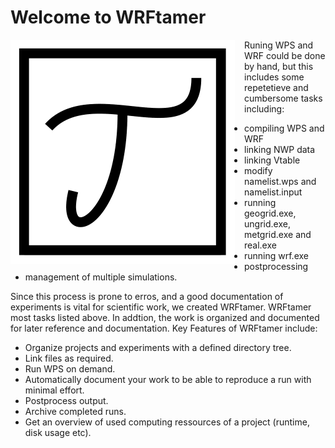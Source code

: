 # Welcome to WRFtamer

<img 
src="img/logo.png"
alt="WRFtamer"
style="float: left; margin-right: 15px;"
/>


Runing WPS and WRF could be done by hand, but this includes some repetetieve and cumbersome
tasks including:

- compiling WPS and WRF
- linking NWP data
- linking Vtable
- modify namelist.wps and namelist.input
- running geogrid.exe, ungrid.exe, metgrid.exe and real.exe
- running wrf.exe
- postprocessing
- management of multiple simulations.

Since this process is prone to erros, and a good documentation of experiments is vital
for scientific work, we created WRFtamer. WRFtamer most tasks listed above. In addtion, 
the work is organized and documented for later reference and documentation. Key Features
of WRFtamer include:

- Organize projects and experiments with a defined directory tree.
- Link files as required.
- Run WPS on demand.
- Automatically document your work to be able to reproduce a run with minimal effort.
- Postprocess output.
- Archive completed runs.
- Get an overview of used computing ressources of a project (runtime, disk usage etc).

